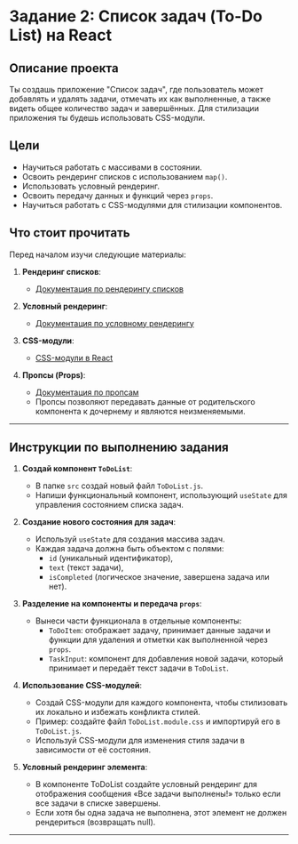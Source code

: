
# Задание 2: Список задач (To-Do List) на React

## Описание проекта
Ты создашь приложение "Список задач", где пользователь может добавлять и удалять задачи, отмечать их как выполненные, а также видеть общее количество задач и завершённых. Для стилизации приложения ты будешь использовать CSS-модули.

## Цели
- Научиться работать с массивами в состоянии.
- Освоить рендеринг списков с использованием `map()`.
- Использовать условный рендеринг.
- Освоить передачу данных и функций через `props`.
- Научиться работать с CSS-модулями для стилизации компонентов.

## Что стоит прочитать
Перед началом изучи следующие материалы:
1. **Рендеринг списков**:
   - [Документация по рендерингу списков](https://ru.legacy.reactjs.org/docs/lists-and-keys.html)
   
2. **Условный рендеринг**:
   - [Документация по условному рендерингу](https://ru.reactjs.org/docs/conditional-rendering.html)   

3. **CSS-модули**:
   - [CSS-модули в React](https://create-react-app.dev/docs/adding-a-css-modules-stylesheet/)
    
4. **Пропсы (Props)**:
   - [Документация по пропсам](https://ru.reactjs.org/docs/components-and-props.html)
   - Пропсы позволяют передавать данные от родительского компонента к дочернему и являются неизменяемыми.
---

## Инструкции по выполнению задания

1. **Создай компонент `ToDoList`**:
   - В папке `src` создай новый файл `ToDoList.js`.
   - Напиши функциональный компонент, использующий `useState` для управления состоянием списка задач.

2. **Создание нового состояния для задач**:
   - Используй `useState` для создания массива задач.
   - Каждая задача должна быть объектом с полями:
     - `id` (уникальный идентификатор),
     - `text` (текст задачи),
     - `isCompleted` (логическое значение, завершена задача или нет).

3. **Разделение на компоненты и передача `props`**:
   - Вынеси части функционала в отдельные компоненты:
     - `ToDoItem`: отображает задачу, принимает данные задачи и функции для удаления и отметки как выполненной через `props`.
     - `TaskInput`: компонент для добавления новой задачи, который принимает и передаёт текст задачи в `ToDoList`.

4. **Использование CSS-модулей**:
   - Создай CSS-модули для каждого компонента, чтобы стилизовать их локально и избежать конфликта стилей.
   - Пример: создайте файл `ToDoList.module.css` и импортируй его в `ToDoList.js`.
   - Используй CSS-модули для изменения стиля задачи в зависимости от её состояния.

5. **Условный рендеринг элемента**:
   - В компоненте ToDoList создайте условный рендеринг для отображения сообщения «Все задачи выполнены!» только если все задачи в списке завершены.
   - Если хотя бы одна задача не выполнена, этот элемент не должен рендериться (возвращать null).

---
